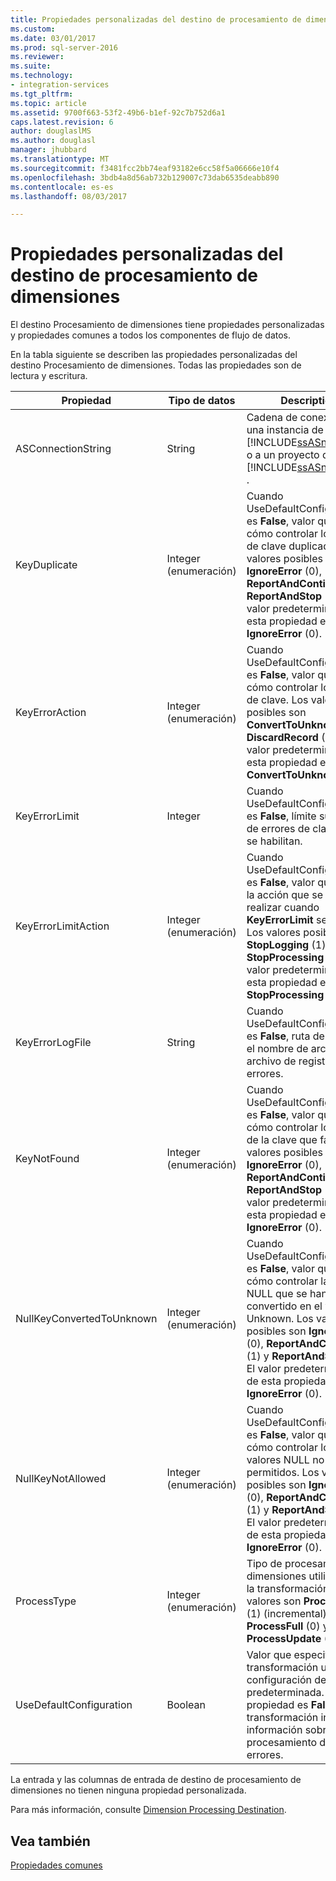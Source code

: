 ```yaml
---
title: Propiedades personalizadas del destino de procesamiento de dimensiones | Documentos de Microsoft
ms.custom: 
ms.date: 03/01/2017
ms.prod: sql-server-2016
ms.reviewer: 
ms.suite: 
ms.technology:
- integration-services
ms.tgt_pltfrm: 
ms.topic: article
ms.assetid: 9700f663-53f2-49b6-b1ef-92c7b752d6a1
caps.latest.revision: 6
author: douglaslMS
ms.author: douglasl
manager: jhubbard
ms.translationtype: MT
ms.sourcegitcommit: f3481fcc2bb74eaf93182e6cc58f5a06666e10f4
ms.openlocfilehash: 3bdb4a8d56ab732b129007c73dab6535deabb890
ms.contentlocale: es-es
ms.lasthandoff: 08/03/2017

---
```

# <a name="dimension-processing-destination-custom-properies"></a>Propiedades personalizadas del destino de procesamiento de dimensiones
  El destino Procesamiento de dimensiones tiene propiedades personalizadas y propiedades comunes a todos los componentes de flujo de datos.  
  
 En la tabla siguiente se describen las propiedades personalizadas del destino Procesamiento de dimensiones. Todas las propiedades son de lectura y escritura.  
  
|Propiedad|Tipo de datos|Description|  
|--------------|---------------|-----------------|  
|ASConnectionString|String|Cadena de conexión a una instancia de [!INCLUDE[ssASnoversion](../../includes/ssasnoversion-md.md)] o a un proyecto de [!INCLUDE[ssASnoversion](../../includes/ssasnoversion-md.md)] .|  
|KeyDuplicate|Integer (enumeración)|Cuando UseDefaultConfiguration es **False**, valor que indica cómo controlar los errores de clave duplicada. Los valores posibles son **IgnoreError** (0), **ReportAndContinue** (1) y **ReportAndStop** (2). El valor predeterminado de esta propiedad es **IgnoreError** (0).|  
|KeyErrorAction|Integer (enumeración)|Cuando UseDefaultConfiguration es **False**, valor que indica cómo controlar los errores de clave. Los valores posibles son **ConvertToUnknown** (0) y **DiscardRecord** (1). El valor predeterminado de esta propiedad es **ConvertToUnknown** (0).|  
|KeyErrorLimit|Integer|Cuando UseDefaultConfiguration es **False**, límite superior de errores de clave que se habilitan.|  
|KeyErrorLimitAction|Integer (enumeración)|Cuando UseDefaultConfiguration es **False**, valor que indica la acción que se va a realizar cuando **KeyErrorLimit** se alcanza. Los valores posibles son **StopLogging** (1) y **StopProcessing** (0). El valor predeterminado de esta propiedad es **StopProcessing** (0).|  
|KeyErrorLogFile|String|Cuando UseDefaultConfiguration es **False**, ruta de acceso y el nombre de archivo del archivo de registro de errores.|  
|KeyNotFound|Integer (enumeración)|Cuando UseDefaultConfiguration es **False**, valor que indica cómo controlar los errores de la clave que falta. Los valores posibles son **IgnoreError** (0), **ReportAndContinue** (1) y **ReportAndStop** (2). El valor predeterminado de esta propiedad es **IgnoreError** (0).|  
|NullKeyConvertedToUnknown|Integer (enumeración)|Cuando UseDefaultConfiguration es **False**, valor que indica cómo controlar las claves NULL que se han convertido en el valor Unknown. Los valores posibles son **IgnoreError** (0), **ReportAndContinue** (1) y **ReportAndStop** (2). El valor predeterminado de esta propiedad es **IgnoreError** (0).|  
|NullKeyNotAllowed|Integer (enumeración)|Cuando UseDefaultConfiguration es **False**, valor que indica cómo controlar los valores NULL no permitidos. Los valores posibles son **IgnoreError** (0), **ReportAndContinue** (1) y **ReportAndStop** (2). El valor predeterminado de esta propiedad es **IgnoreError** (0).|  
|ProcessType|Integer (enumeración)|Tipo de procesamiento de dimensiones utilizado por la transformación. Los valores son **ProcessAdd** (1) (incremental), **ProcessFull** (0) y **ProcessUpdate** (2).|  
|UseDefaultConfiguration|Boolean|Valor que especifica si la transformación usa la configuración de errores predeterminada. Si esta propiedad es **False**, la transformación incluye información sobre el procesamiento de los errores.|  
  
 La entrada y las columnas de entrada de destino de procesamiento de dimensiones no tienen ninguna propiedad personalizada.  
  
 Para más información, consulte [Dimension Processing Destination](../../integration-services/data-flow/dimension-processing-destination.md).  
  
## <a name="see-also"></a>Vea también  
 [Propiedades comunes](http://msdn.microsoft.com/library/51973502-5cc6-4125-9fce-e60fa1b7b796)  
  
  
